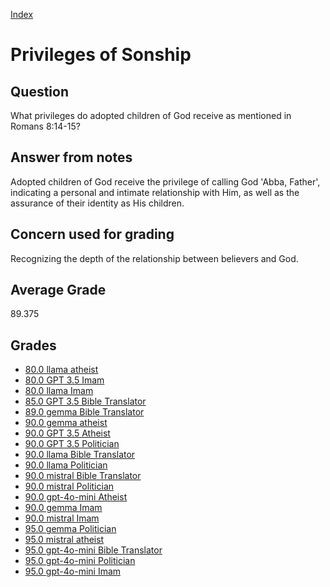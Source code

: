 
[Index](../../index.md)
# Privileges of Sonship
## Question
What privileges do adopted children of God receive as mentioned in Romans 8:14-15?

## Answer from notes
Adopted children of God receive the privilege of calling God 'Abba, Father', indicating a personal and intimate relationship with Him, as well as the assurance of their identity as His children.

## Concern used for grading
Recognizing the depth of the relationship between believers and God.

## Average Grade
89.375

## Grades
 * [80.0 llama atheist](../answers/llama_atheist/Privileges_of_Sonship.md)
 * [80.0 GPT 3.5 Imam](../answers/GPT_3.5_Imam/Privileges_of_Sonship.md)
 * [80.0 llama Imam](../answers/llama_Imam/Privileges_of_Sonship.md)
 * [85.0 GPT 3.5 Bible Translator](../answers/GPT_3.5_Bible_Translator/Privileges_of_Sonship.md)
 * [89.0 gemma Bible Translator](../answers/gemma_Bible_Translator/Privileges_of_Sonship.md)
 * [90.0 gemma atheist](../answers/gemma_atheist/Privileges_of_Sonship.md)
 * [90.0 GPT 3.5 Atheist](../answers/GPT_3.5_Atheist/Privileges_of_Sonship.md)
 * [90.0 GPT 3.5 Politician](../answers/GPT_3.5_Politician/Privileges_of_Sonship.md)
 * [90.0 llama Bible Translator](../answers/llama_Bible_Translator/Privileges_of_Sonship.md)
 * [90.0 llama Politician](../answers/llama_Politician/Privileges_of_Sonship.md)
 * [90.0 mistral Bible Translator](../answers/mistral_Bible_Translator/Privileges_of_Sonship.md)
 * [90.0 mistral Politician](../answers/mistral_Politician/Privileges_of_Sonship.md)
 * [90.0 gpt-4o-mini Atheist](../answers/gpt-4o-mini_Atheist/Privileges_of_Sonship.md)
 * [90.0 gemma Imam](../answers/gemma_Imam/Privileges_of_Sonship.md)
 * [90.0 mistral Imam](../answers/mistral_Imam/Privileges_of_Sonship.md)
 * [95.0 gemma Politician](../answers/gemma_Politician/Privileges_of_Sonship.md)
 * [95.0 mistral atheist](../answers/mistral_atheist/Privileges_of_Sonship.md)
 * [95.0 gpt-4o-mini Bible Translator](../answers/gpt-4o-mini_Bible_Translator/Privileges_of_Sonship.md)
 * [95.0 gpt-4o-mini Politician](../answers/gpt-4o-mini_Politician/Privileges_of_Sonship.md)
 * [95.0 gpt-4o-mini Imam](../answers/gpt-4o-mini_Imam/Privileges_of_Sonship.md)

